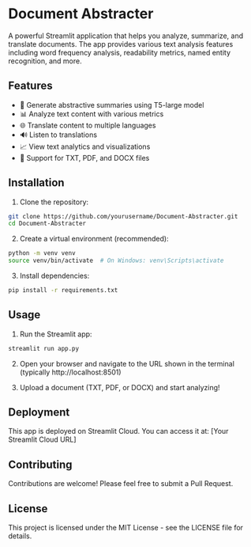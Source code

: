 # Document Abstracter

A powerful Streamlit application that helps you analyze, summarize, and translate documents. The app provides various text analysis features including word frequency analysis, readability metrics, named entity recognition, and more.

## Features

- 📝 Generate abstractive summaries using T5-large model
- 📊 Analyze text content with various metrics
- 🌐 Translate content to multiple languages
- 🔊 Listen to translations
- 📈 View text analytics and visualizations
- 📄 Support for TXT, PDF, and DOCX files

## Installation

1. Clone the repository:
```bash
git clone https://github.com/yourusername/Document-Abstracter.git
cd Document-Abstracter
```

2. Create a virtual environment (recommended):
```bash
python -m venv venv
source venv/bin/activate  # On Windows: venv\Scripts\activate
```

3. Install dependencies:
```bash
pip install -r requirements.txt
```

## Usage

1. Run the Streamlit app:
```bash
streamlit run app.py
```

2. Open your browser and navigate to the URL shown in the terminal (typically http://localhost:8501)

3. Upload a document (TXT, PDF, or DOCX) and start analyzing!

## Deployment

This app is deployed on Streamlit Cloud. You can access it at: [Your Streamlit Cloud URL]

## Contributing

Contributions are welcome! Please feel free to submit a Pull Request.

## License

This project is licensed under the MIT License - see the LICENSE file for details. 